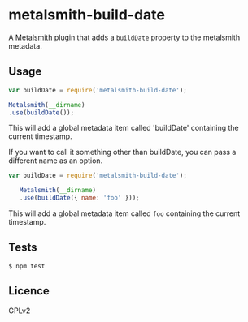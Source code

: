 metalsmith-build-date
======================

A [Metalsmith](http://metalsmith.io) plugin that adds a `buildDate` property to the metalsmith metadata.

Usage
-----

```javascript
var buildDate = require('metalsmith-build-date');

Metalsmith(__dirname)
.use(buildDate());
```

This will add a global metadata item called 'buildDate' containing the current timestamp.

If you want to call it something other than buildDate, you can pass a different name as an option.

```javascript
var buildDate = require('metalsmith-build-date');

   Metalsmith(__dirname)
   .use(buildDate({ name: 'foo' }));
```

This will add a global metadata item called `foo` containing the current timestamp.

Tests
-----
   
`$ npm test`
   
Licence
-------

GPLv2
